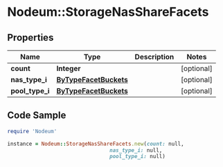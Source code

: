 # Nodeum::StorageNasShareFacets

## Properties

Name | Type | Description | Notes
------------ | ------------- | ------------- | -------------
**count** | **Integer** |  | [optional] 
**nas_type_i** | [**ByTypeFacetBuckets**](ByTypeFacetBuckets.md) |  | [optional] 
**pool_type_i** | [**ByTypeFacetBuckets**](ByTypeFacetBuckets.md) |  | [optional] 

## Code Sample

```ruby
require 'Nodeum'

instance = Nodeum::StorageNasShareFacets.new(count: null,
                                 nas_type_i: null,
                                 pool_type_i: null)
```


